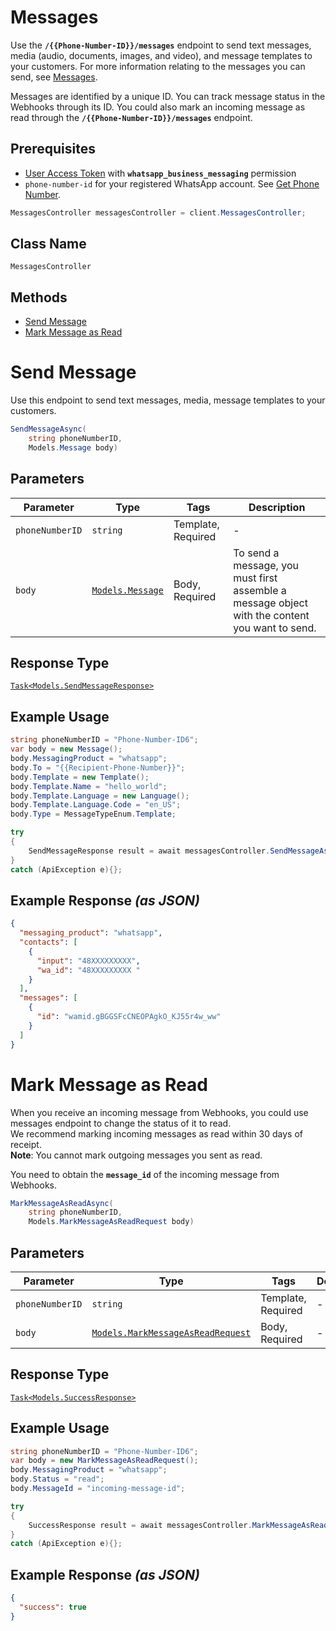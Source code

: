 # Messages

<!-- 
You can use this API to send text messages, media, and message templates to your customers. To send a message, create a **Message** object. Each message is identified by a unique ID. You can also mark an incoming message as read through the `/messages` endpoint. You can track message status with Webhooks by ID. 
-->
Use the **`/{{Phone-Number-ID}}/messages`** endpoint to send text messages, media (audio, documents, images, and video), and message templates to your customers. For more information relating to the messages you can send, see [Messages](#1f4f7644-cc97-40b5-b8e4-c19da268fff1).

Messages are identified by a unique ID. You can track message status in the Webhooks through its ID. You could also mark an incoming message as read through the **`/{{Phone-Number-ID}}/messages`** endpoint.

## Prerequisites

* [User Access Token](https://developers.facebook.com/docs/facebook-login/access-tokens#usertokens) with **`whatsapp_business_messaging`** permission
* `phone-number-id` for your registered WhatsApp account. See [Get Phone Number](#c72d9c17-554d-4ae1-8f9e-b28a94010b28).

```csharp
MessagesController messagesController = client.MessagesController;
```

## Class Name

`MessagesController`

## Methods

* [Send Message](../../doc/controllers/messages.md#send-message)
* [Mark Message as Read](../../doc/controllers/messages.md#mark-message-as-read)


# Send Message

Use this endpoint to send text messages, media, message templates to your customers.

```csharp
SendMessageAsync(
    string phoneNumberID,
    Models.Message body)
```

## Parameters

| Parameter | Type | Tags | Description |
|  --- | --- | --- | --- |
| `phoneNumberID` | `string` | Template, Required | - |
| `body` | [`Models.Message`](../../doc/models/message.md) | Body, Required | To send a message, you must first assemble a message object with the content you want to send. |

## Response Type

[`Task<Models.SendMessageResponse>`](../../doc/models/send-message-response.md)

## Example Usage

```csharp
string phoneNumberID = "Phone-Number-ID6";
var body = new Message();
body.MessagingProduct = "whatsapp";
body.To = "{{Recipient-Phone-Number}}";
body.Template = new Template();
body.Template.Name = "hello_world";
body.Template.Language = new Language();
body.Template.Language.Code = "en_US";
body.Type = MessageTypeEnum.Template;

try
{
    SendMessageResponse result = await messagesController.SendMessageAsync(phoneNumberID, body);
}
catch (ApiException e){};
```

## Example Response *(as JSON)*

```json
{
  "messaging_product": "whatsapp",
  "contacts": [
    {
      "input": "48XXXXXXXXX",
      "wa_id": "48XXXXXXXXX "
    }
  ],
  "messages": [
    {
      "id": "wamid.gBGGSFcCNEOPAgkO_KJ55r4w_ww"
    }
  ]
}
```


# Mark Message as Read

When you receive an incoming message from Webhooks, you could use messages endpoint to change the status of it to read.  
We recommend marking incoming messages as read within 30 days of receipt.  
**Note**: You cannot mark outgoing messages you sent as read.

You need to obtain the **`message_id`** of the incoming message from Webhooks.

```csharp
MarkMessageAsReadAsync(
    string phoneNumberID,
    Models.MarkMessageAsReadRequest body)
```

## Parameters

| Parameter | Type | Tags | Description |
|  --- | --- | --- | --- |
| `phoneNumberID` | `string` | Template, Required | - |
| `body` | [`Models.MarkMessageAsReadRequest`](../../doc/models/mark-message-as-read-request.md) | Body, Required | - |

## Response Type

[`Task<Models.SuccessResponse>`](../../doc/models/success-response.md)

## Example Usage

```csharp
string phoneNumberID = "Phone-Number-ID6";
var body = new MarkMessageAsReadRequest();
body.MessagingProduct = "whatsapp";
body.Status = "read";
body.MessageId = "incoming-message-id";

try
{
    SuccessResponse result = await messagesController.MarkMessageAsReadAsync(phoneNumberID, body);
}
catch (ApiException e){};
```

## Example Response *(as JSON)*

```json
{
  "success": true
}
```


